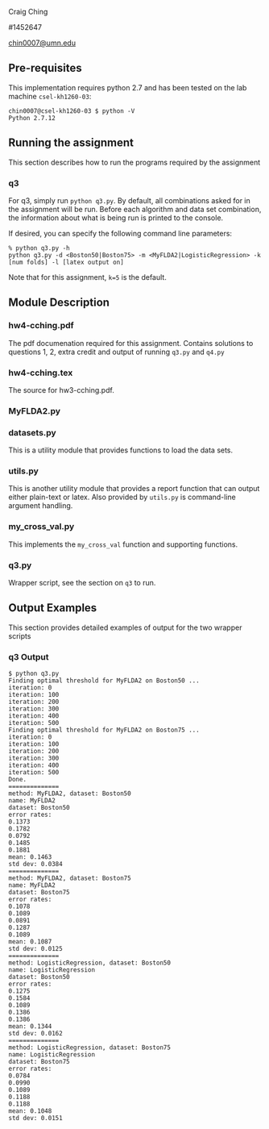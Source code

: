 Craig Ching

\#1452647

chin0007@umn.edu

## Pre-requisites

This implementation requires python 2.7 and has been tested on the lab
machine `csel-kh1260-03`:

```
chin0007@csel-kh1260-03 $ python -V
Python 2.7.12
```

## Running the assignment

This section describes how to run the programs required by the assignment

### q3

For q3, simply run `python q3.py`.  By default, all combinations
asked for in the assignment will be run.  Before each algorithm and
data set combination, the information about what is being run is
printed to the console.

If desired, you can specify the following command line parameters:

```
% python q3.py -h
python q3.py -d <Boston50|Boston75> -m <MyFLDA2|LogisticRegression> -k [num folds] -l [latex output on]
```

Note that for this assignment, `k=5` is the default.

## Module Description

### hw4-cching.pdf

The pdf documenation required for this assignment.  Contains solutions
to questions 1, 2, extra credit and output of running `q3.py` and
`q4.py`

### hw4-cching.tex

The source for hw3-cching.pdf.

### MyFLDA2.py

### datasets.py

This is a utility module that provides functions to load the data
sets.

### utils.py

This is another utility module that provides a report function that
can output either plain-text or latex.  Also provided by `utils.py` is
command-line argument handling.

### my_cross_val.py

This implements the `my_cross_val` function and supporting functions.

### q3.py

Wrapper script, see the section on `q3` to run.

## Output Examples

This section provides detailed examples of output for the two wrapper
scripts

### q3 Output
```
$ python q3.py
Finding optimal threshold for MyFLDA2 on Boston50 ...
iteration: 0
iteration: 100
iteration: 200
iteration: 300
iteration: 400
iteration: 500
Finding optimal threshold for MyFLDA2 on Boston75 ...
iteration: 0
iteration: 100
iteration: 200
iteration: 300
iteration: 400
iteration: 500
Done.
==============
method: MyFLDA2, dataset: Boston50
name: MyFLDA2
dataset: Boston50
error rates:
0.1373
0.1782
0.0792
0.1485
0.1881
mean: 0.1463
std dev: 0.0384
==============
method: MyFLDA2, dataset: Boston75
name: MyFLDA2
dataset: Boston75
error rates:
0.1078
0.1089
0.0891
0.1287
0.1089
mean: 0.1087
std dev: 0.0125
==============
method: LogisticRegression, dataset: Boston50
name: LogisticRegression
dataset: Boston50
error rates:
0.1275
0.1584
0.1089
0.1386
0.1386
mean: 0.1344
std dev: 0.0162
==============
method: LogisticRegression, dataset: Boston75
name: LogisticRegression
dataset: Boston75
error rates:
0.0784
0.0990
0.1089
0.1188
0.1188
mean: 0.1048
std dev: 0.0151
```

